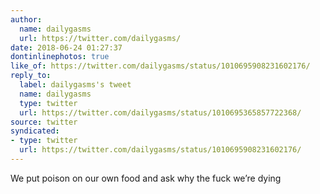 ```yaml
---
author:
  name: dailygasms
  url: https://twitter.com/dailygasms/
date: 2018-06-24 01:27:37
dontinlinephotos: true
like_of: https://twitter.com/dailygasms/status/1010695908231602176/
reply_to:
  label: dailygasms's tweet
  name: dailygasms
  type: twitter
  url: https://twitter.com/dailygasms/status/1010695365857722368/
source: twitter
syndicated:
- type: twitter
  url: https://twitter.com/dailygasms/status/1010695908231602176/
---
```


We put poison on our own food and ask why the fuck we’re dying